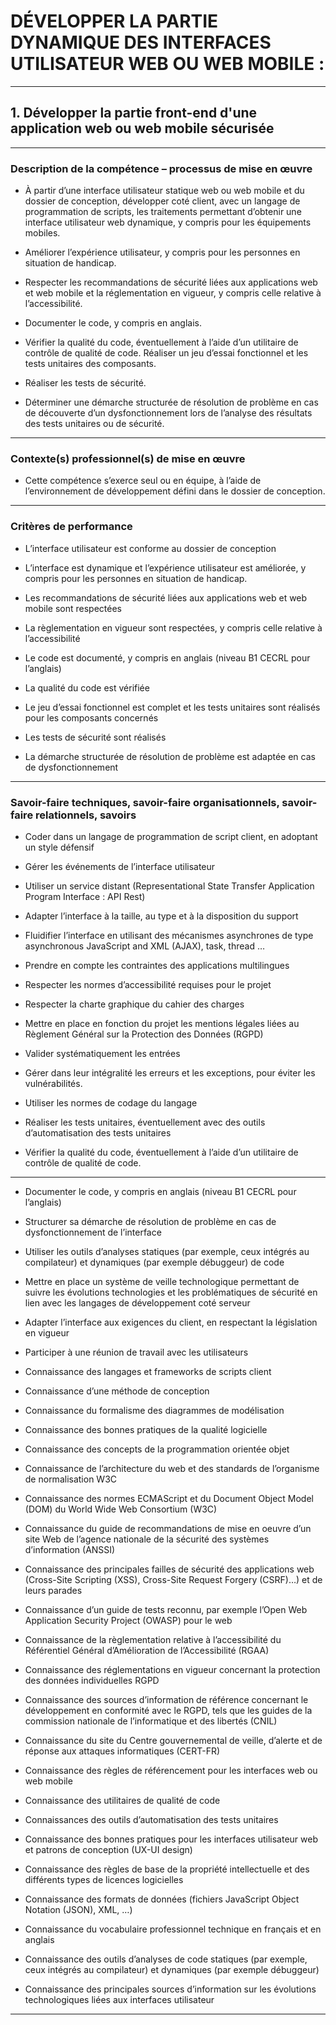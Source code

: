 # **DÉVELOPPER LA PARTIE DYNAMIQUE DES INTERFACES UTILISATEUR WEB OU WEB MOBILE :**
---

## **1. Développer la partie front-end d'une application web ou web mobile sécurisée**
---


### **Description de la compétence – processus de mise en œuvre**


* À partir d’une interface utilisateur statique web ou web mobile et du dossier de conception, développer
coté client, avec un langage de programmation de scripts, les traitements permettant d’obtenir une
interface utilisateur web dynamique, y compris pour les équipements mobiles.

* Améliorer l’expérience utilisateur, y compris pour les personnes en situation de handicap.

* Respecter les recommandations de sécurité liées aux applications web et web mobile et la réglementation
en vigueur, y compris celle relative à l’accessibilité.

* Documenter le code, y compris en anglais.

* Vérifier la qualité du code, éventuellement à l’aide d’un utilitaire de contrôle de qualité de code.
Réaliser un jeu d’essai fonctionnel et les tests unitaires des composants.

* Réaliser les tests de sécurité.

* Déterminer une démarche structurée de résolution de problème en cas de découverte d’un
dysfonctionnement lors de l’analyse des résultats des tests unitaires ou de sécurité.
---

### **Contexte(s) professionnel(s) de mise en œuvre**


* Cette compétence s’exerce seul ou en équipe, à l’aide de l’environnement de développement défini dans
le dossier de conception.
---

### **Critères de performance**


* L’interface utilisateur est conforme au dossier de conception

* L’interface est dynamique et l’expérience utilisateur est améliorée, y compris pour les personnes en situation de handicap.

* Les recommandations de sécurité liées aux applications web et web mobile sont respectées

* La règlementation en vigueur sont respectées, y compris celle relative à l’accessibilité

* Le code est documenté, y compris en anglais (niveau B1 CECRL pour l’anglais)

* La qualité du code est vérifiée

* Le jeu d’essai fonctionnel est complet et les tests unitaires sont réalisés pour les composants concernés

* Les tests de sécurité sont réalisés

* La démarche structurée de résolution de problème est adaptée en cas de dysfonctionnement
---

### **Savoir-faire techniques, savoir-faire organisationnels, savoir-faire relationnels, savoirs**


* Coder dans un langage de programmation de script client, en adoptant un style défensif

* Gérer les événements de l’interface utilisateur

* Utiliser un service distant (Representational State Transfer Application Program Interface : API Rest)

* Adapter l’interface à la taille, au type et à la disposition du support

* Fluidifier l’interface en utilisant des mécanismes asynchrones de type asynchronous JavaScript and XML (AJAX), task, thread …

* Prendre en compte les contraintes des applications multilingues

* Respecter les normes d’accessibilité requises pour le projet

* Respecter la charte graphique du cahier des charges

* Mettre en place en fonction du projet les mentions légales liées au Règlement Général sur la Protection des Données (RGPD)

* Valider systématiquement les entrées

* Gérer dans leur intégralité les erreurs et les exceptions, pour éviter les vulnérabilités.

* Utiliser les normes de codage du langage

* Réaliser les tests unitaires, éventuellement avec des outils d’automatisation des tests unitaires

* Vérifier la qualité du code, éventuellement à l’aide d’un utilitaire de contrôle de qualité de code.

-------------------------------------------------------------------------------------------------------------------------------------------------------------------------------------------

* Documenter le code, y compris en anglais (niveau B1 CECRL pour l’anglais)

* Structurer sa démarche de résolution de problème en cas de dysfonctionnement de l’interface

* Utiliser les outils d’analyses statiques (par exemple, ceux intégrés au compilateur) et dynamiques (par exemple débuggeur) de code

* Mettre en place un système de veille technologique permettant de suivre les évolutions technologies et les problématiques de sécurité en lien avec les langages de développement coté serveur 

* Adapter  l’interface aux exigences du client, en respectant la législation en vigueur

* Participer à une réunion de travail avec les utilisateurs

* Connaissance des langages et frameworks de scripts client

* Connaissance d’une méthode de conception

* Connaissance du formalisme des diagrammes de modélisation

* Connaissance des bonnes pratiques de la qualité logicielle

* Connaissance des concepts de la programmation orientée objet

* Connaissance de l’architecture du web et des standards de l’organisme de normalisation W3C

* Connaissance des normes ECMAScript et du Document Object Model (DOM) du World Wide Web Consortium (W3C)

* Connaissance du guide de recommandations de mise en oeuvre d’un site Web de l’agence nationale de la sécurité des systèmes d’information (ANSSI) 

* Connaissance des principales failles de sécurité des applications web (Cross-Site Scripting (XSS), Cross-Site Request Forgery (CSRF)…) et de leurs parades

* Connaissance d’un guide de tests reconnu, par exemple l’Open Web Application Security Project (OWASP) pour le web

* Connaissance de la règlementation relative à l’accessibilité du Référentiel Général d’Amélioration de l’Accessibilité (RGAA)

* Connaissance des réglementations en vigueur concernant la protection des données individuelles RGPD

* Connaissance des sources d’information de référence concernant le développement en conformité avec le RGPD, tels que les guides de la commission nationale de l’informatique et des libertés (CNIL)

* Connaissance du site du Centre gouvernemental de veille, d’alerte et de réponse aux attaques informatiques (CERT-FR)

* Connaissance des règles de référencement pour les interfaces web ou web mobile

* Connaissance des utilitaires de qualité de code

* Connaissances des outils d’automatisation des tests unitaires

* Connaissance des bonnes pratiques pour les interfaces utilisateur web et patrons de conception (UX-UI design)

* Connaissance des règles de base de la propriété intellectuelle et des différents types de licences logicielles

* Connaissance des formats de données (fichiers JavaScript Object Notation (JSON), XML, …)

* Connaissance du vocabulaire professionnel technique en français et en anglais

* Connaissance des outils d’analyses de code statiques (par exemple, ceux intégrés au compilateur) et dynamiques (par exemple débuggeur)

* Connaissance des principales sources d’information sur les évolutions technologiques liées aux interfaces utilisateur
---